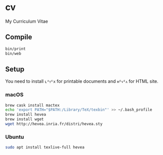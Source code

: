 # cv

My Curriculum Vitae

## Compile

```bash
bin/print
bin/web
```

## Setup

You need to install `ʟᴬᴛᴱx` for printable documents and `ʜᴱᴠᴱᴀ` for HTML site.

### macOS

```bash
brew cask install mactex
echo 'export PATH="$PATH:/Library/TeX/texbin"' >> ~/.bash_profile
brew install hevea
brew install wget
wget http://hevea.inria.fr/distri/hevea.sty
```

### Ubuntu

```bash
sudo apt install texlive-full hevea
```
